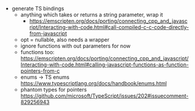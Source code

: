 - generate TS bindings
  - anything which takes or returns a string parameter, wrap it
    - https://emscripten.org/docs/porting/connecting_cpp_and_javascript/Interacting-with-code.html#call-compiled-c-c-code-directly-from-javascript
  - opt = nullable, also needs a wrapper
  - ignore functions with out parameters for now
  - functions too:
    https://emscripten.org/docs/porting/connecting_cpp_and_javascript/Interacting-with-code.html#calling-javascript-functions-as-function-pointers-from-c
  - enums -> TS enums https://www.typescriptlang.org/docs/handbook/enums.html
  - phantom types for pointers https://github.com/microsoft/TypeScript/issues/202#issuecomment-829256943
